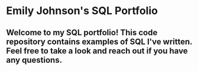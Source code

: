 # Emily Johnson's SQL Portfolio

##  Welcome to my SQL portfolio!  This code repository contains examples of SQL I've written.  Feel free to take a look and reach out if you have any questions.  
